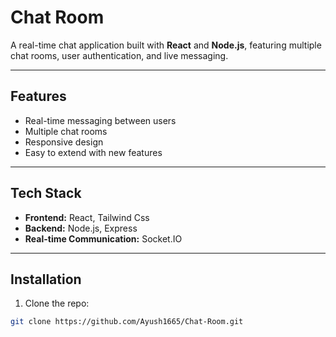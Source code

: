 # Chat Room

A real-time chat application built with **React** and **Node.js**, featuring multiple chat rooms, user authentication, and live messaging.

---

## Features

- Real-time messaging between users
- Multiple chat rooms
- Responsive design
- Easy to extend with new features

---

## Tech Stack

- **Frontend:** React, Tailwind Css
- **Backend:** Node.js, Express
- **Real-time Communication:** Socket.IO

---

## Installation

1. Clone the repo:  
```bash
git clone https://github.com/Ayush1665/Chat-Room.git
```